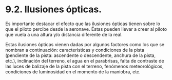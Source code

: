 
# 9.2. Ilusiones ópticas.

Es importante destacar el efecto que las ilusiones ópticas tienen sobre lo que el piloto percibe desde la aeronave. Éstas pueden llevar a creer al piloto que vuela a una altura y/o distancia diferente de la real.

Estas ilusiones ópticas vienen dadas por algunos factores como los que se nombran a continuación: características y condiciones de la pista (pendiente de la pista: ascendente o descendente, anchura de la pista, etc.), inclinación del terreno, el agua en el parabrisas, falta de contraste de las luces de balizaje de la pista con el terreno, fenómenos meteorológicos, condiciones de luminosidad en el momento de la maniobra, etc.

